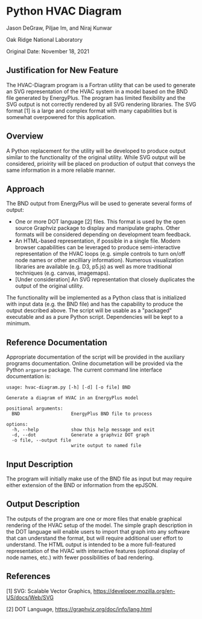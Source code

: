 # Python HVAC Diagram #

Jason DeGraw, Piljae Im, and Niraj Kunwar

Oak Ridge National Laboratory

Original Date: November 18, 2021

## Justification for New Feature ##

The HVAC-Diagram program is a Fortran utility that can be used to generate
an SVG representation of the HVAC system in a model based on the BND file
generated by EnergyPlus. The program has limited flexibility and the SVG
output is not correctly rendered by all SVG rendering libraries. The SVG format
[1] is a large and complex format with many capabilities but is somewhat
overpowered for this application.

## Overview ##

A Python replacement for the utility will be developed to produce output similar
to the functionality of the original utility. While SVG output will be considered,
prioirity will be placed on production of output that conveys the same information
in a more reliable manner.

## Approach ##

The BND output from EnergyPlus will be used to generate several forms of output:

* One or more DOT language [2] files. This format is used by the
  open source Graphviz package to display and manipulate graphs. Other formats
  will be considered depending on development team feedback.
* An HTML-based representation, if possible in a single file. Modern browser
  capabilities can be leveraged to produce semi-interactive representation of the
  HVAC loops (e.g. simple controls to turn on/off node names or other ancilliary
  information). Numerous visualization libraries are available (e.g. D3, p5.js) as
  well as more traditional techniques (e.g. canvas, imagemaps).
* [Under consideration] An SVG representation that closely duplicates
  the output of the original utility.

The functionality will be implemented as a Python class that is initialized with
input data (e.g. the BND file) and has the capability to produce the output
described above. The script will be usable as a "packaged" executable and as a
pure Python script. Dependencies will be kept to a minimum.

## Reference Documentation ##

Appropriate documentation of the script will be provided in the auxiliary
programs documentation. Online documetation will be provided via the Python 
`argparse` package. The current command line interface documentation is:

```
usage: hvac-diagram.py [-h] [-d] [-o file] BND

Generate a diagram of HVAC in an EnergyPlus model

positional arguments:
  BND                   EnergyPlus BND file to process

options:
  -h, --help            show this help message and exit
  -d, --dot             Generate a graphviz DOT graph
  -o file, --output file
                        write output to named file
```

## Input Description ##

The program will initially make use of the BND file as input but may require
either extension of the BND or information from the epJSON.

## Output Description ##

The outputs of the program are one or more files that enable graphical rendering
of the HVAC setup of the model. The simple graph description in the DOT language
will enable users to import that graph into any software that can understand the
format, but will require additional user effort to understand. The HTML output is
intended to be a more full-featured representation of the HVAC with interactive
features (optional display of node names, etc.) with fewer possibilities of bad
rendering.

## References ##

[1] SVG: Scalable Vector Graphics, https://developer.mozilla.org/en-US/docs/Web/SVG

[2] DOT Language, https://graphviz.org/doc/info/lang.html

